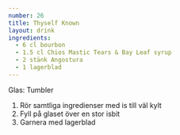 ```yaml
---
number: 26
title: Thyself Known
layout: drink
ingredients: 
  - 6 cl bourbon
  - 1.5 cl Chios Mastic Tears & Bay Leaf syrup 
  - 2 stänk Angostura
  - 1 lagerblad
---
```


Glas: Tumbler

1) Rör samtliga ingredienser med is till väl kylt  
2) Fyll på glaset över en stor isbit  
3) Garnera med lagerblad